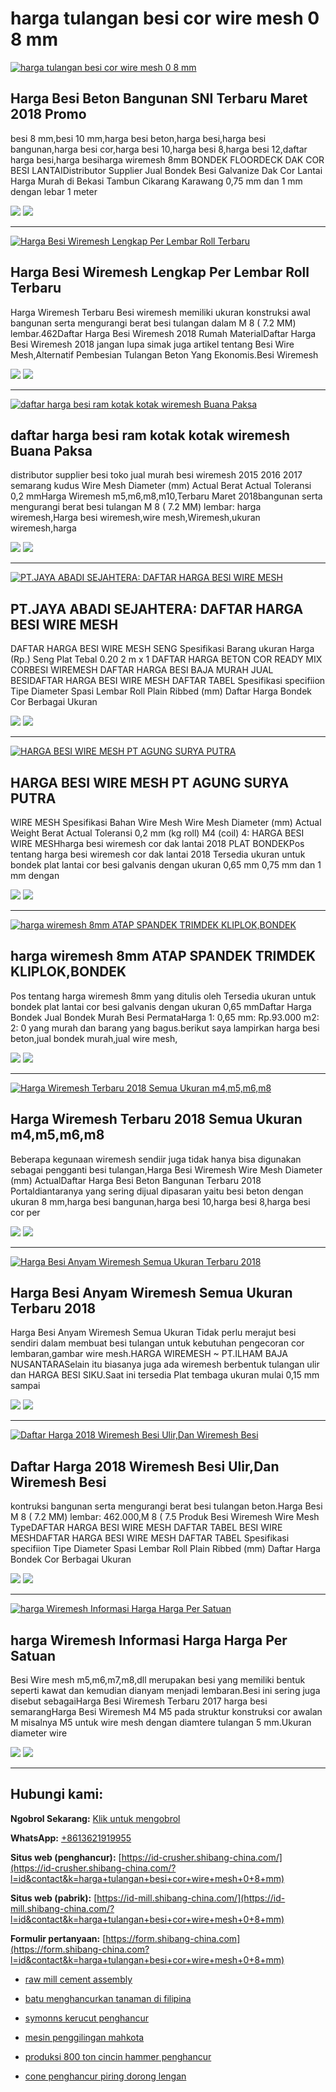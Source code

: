 # harga tulangan besi cor wire mesh 0 8 mm

<a href="https://swt.shibang-china.com/?l=id&img&k=harga+tulangan+besi+cor+wire+mesh+0+8+mm" target="_blank">![harga tulangan besi cor wire mesh 0 8 mm](http://static.shibang-china.com/all-800x300/1227.jpg)</a>

## Harga Besi Beton Bangunan SNI Terbaru Maret 2018 Promo
besi 8 mm,besi 10 mm,harga besi beton,harga besi,harga besi bangunan,harga besi cor,harga besi 10,harga besi 8,harga besi 12,daftar harga besi,harga besiharga wiremesh 8mm BONDEK FLOORDECK DAK COR BESI LANTAIDistributor Supplier Jual Bondek Besi Galvanize Dak Cor Lantai Harga Murah di Bekasi Tambun Cikarang Karawang 0,75 mm dan 1 mm dengan lebar 1 meter


<a href="https://whatsapp.shibangsoft.com/WhatsApp.php" target="_blank" title="WhatsApp">![](http://static.shibang-china.com/icon/whatsapp.png)</a> <a href="https://swt.shibang-china.com/?l=id&icon&k=harga+tulangan+besi+cor+wire+mesh+0+8+mm" target="_blank">![](http://static.shibang-china.com/icon/chat-id.png)</a>

---

<a href="https://swt.shibang-china.com/?l=id&img&k=harga+tulangan+besi+cor+wire+mesh+0+8+mm" target="_blank">![Harga Besi Wiremesh Lengkap Per Lembar Roll Terbaru](http://static.shibang-china.com/all-800x300/1502.jpg)</a>

## Harga Besi Wiremesh Lengkap Per Lembar Roll Terbaru
Harga Wiremesh Terbaru Besi wiremesh memiliki ukuran konstruksi awal bangunan serta mengurangi berat besi tulangan dalam M 8 ( 7.2 MM) lembar.462Daftar Harga Besi Wiremesh 2018 Rumah MaterialDaftar Harga Besi Wiremesh 2018 jangan lupa simak juga artikel tentang Besi Wire Mesh,Alternatif Pembesian Tulangan Beton Yang Ekonomis.Besi Wiremesh


<a href="https://whatsapp.shibangsoft.com/WhatsApp.php" target="_blank" title="WhatsApp">![](http://static.shibang-china.com/icon/whatsapp.png)</a> <a href="https://swt.shibang-china.com/?l=id&icon&k=harga+tulangan+besi+cor+wire+mesh+0+8+mm" target="_blank">![](http://static.shibang-china.com/icon/chat-id.png)</a>

---

<a href="https://swt.shibang-china.com/?l=id&img&k=harga+tulangan+besi+cor+wire+mesh+0+8+mm" target="_blank">![daftar harga besi ram kotak kotak wiremesh Buana Paksa](http://static.shibang-china.com/all-800x300/409.jpg)</a>

## daftar harga besi ram kotak kotak wiremesh Buana Paksa
distributor supplier besi toko jual murah besi wiremesh 2015 2016 2017 semarang kudus Wire Mesh Diameter (mm) Actual Berat Actual Toleransi 0,2 mmHarga Wiremesh m5,m6,m8,m10,Terbaru Maret 2018bangunan serta mengurangi berat besi tulangan M 8 ( 7.2 MM) lembar: harga wiremesh,Harga besi wiremesh,wire mesh,Wiremesh,ukuran wiremesh,harga


<a href="https://whatsapp.shibangsoft.com/WhatsApp.php" target="_blank" title="WhatsApp">![](http://static.shibang-china.com/icon/whatsapp.png)</a> <a href="https://swt.shibang-china.com/?l=id&icon&k=harga+tulangan+besi+cor+wire+mesh+0+8+mm" target="_blank">![](http://static.shibang-china.com/icon/chat-id.png)</a>

---

<a href="https://swt.shibang-china.com/?l=id&img&k=harga+tulangan+besi+cor+wire+mesh+0+8+mm" target="_blank">![PT.JAYA ABADI SEJAHTERA: DAFTAR HARGA BESI WIRE MESH](http://static.shibang-china.com/all-800x300/311.jpg)</a>

## PT.JAYA ABADI SEJAHTERA: DAFTAR HARGA BESI WIRE MESH
DAFTAR HARGA BESI WIRE MESH SENG Spesifikasi Barang ukuran Harga (Rp.) Seng Plat Tebal 0.20 2 m x 1 DAFTAR HARGA BETON COR READY MIX CORBESI WIREMESH DAFTAR HARGA BESI BAJA MURAH JUAL BESIDAFTAR HARGA BESI WIRE MESH DAFTAR TABEL Spesifikasi specifiion Tipe Diameter Spasi Lembar Roll Plain Ribbed (mm) Daftar Harga Bondek Cor Berbagai Ukuran


<a href="https://whatsapp.shibangsoft.com/WhatsApp.php" target="_blank" title="WhatsApp">![](http://static.shibang-china.com/icon/whatsapp.png)</a> <a href="https://swt.shibang-china.com/?l=id&icon&k=harga+tulangan+besi+cor+wire+mesh+0+8+mm" target="_blank">![](http://static.shibang-china.com/icon/chat-id.png)</a>

---

<a href="https://swt.shibang-china.com/?l=id&img&k=harga+tulangan+besi+cor+wire+mesh+0+8+mm" target="_blank">![HARGA BESI WIRE MESH PT AGUNG SURYA PUTRA](http://static.shibang-china.com/all-800x300/1439.jpg)</a>

## HARGA BESI WIRE MESH PT AGUNG SURYA PUTRA
WIRE MESH Spesifikasi Bahan Wire Mesh Wire Mesh Diameter (mm) Actual Weight Berat Actual Toleransi 0,2 mm (kg roll) M4 (coil) 4: HARGA BESI WIRE MESHharga besi wiremesh cor dak lantai 2018 PLAT BONDEKPos tentang harga besi wiremesh cor dak lantai 2018 Tersedia ukuran untuk bondek plat lantai cor besi galvanis dengan ukuran 0,65 mm 0,75 mm dan 1 mm dengan


<a href="https://whatsapp.shibangsoft.com/WhatsApp.php" target="_blank" title="WhatsApp">![](http://static.shibang-china.com/icon/whatsapp.png)</a> <a href="https://swt.shibang-china.com/?l=id&icon&k=harga+tulangan+besi+cor+wire+mesh+0+8+mm" target="_blank">![](http://static.shibang-china.com/icon/chat-id.png)</a>

---

<a href="https://swt.shibang-china.com/?l=id&img&k=harga+tulangan+besi+cor+wire+mesh+0+8+mm" target="_blank">![harga wiremesh 8mm ATAP SPANDEK TRIMDEK KLIPLOK,BONDEK](http://static.shibang-china.com/all-800x300/1314.jpg)</a>

## harga wiremesh 8mm ATAP SPANDEK TRIMDEK KLIPLOK,BONDEK
Pos tentang harga wiremesh 8mm yang ditulis oleh Tersedia ukuran untuk bondek plat lantai cor besi galvanis dengan ukuran 0,65 mmDaftar Harga Bondek Jual Bondek Murah Besi PermataHarga 1: 0,65 mm: Rp.93.000 m2: 2: 0 yang murah dan barang yang bagus.berikut saya lampirkan harga besi beton,jual bondek murah,jual wire mesh,


<a href="https://whatsapp.shibangsoft.com/WhatsApp.php" target="_blank" title="WhatsApp">![](http://static.shibang-china.com/icon/whatsapp.png)</a> <a href="https://swt.shibang-china.com/?l=id&icon&k=harga+tulangan+besi+cor+wire+mesh+0+8+mm" target="_blank">![](http://static.shibang-china.com/icon/chat-id.png)</a>

---

<a href="https://swt.shibang-china.com/?l=id&img&k=harga+tulangan+besi+cor+wire+mesh+0+8+mm" target="_blank">![Harga Wiremesh Terbaru 2018 Semua Ukuran m4,m5,m6,m8](http://static.shibang-china.com/all-800x300/1435.jpg)</a>

## Harga Wiremesh Terbaru 2018 Semua Ukuran m4,m5,m6,m8
Beberapa kegunaan wiremesh sendiir juga tidak hanya bisa digunakan sebagai pengganti besi tulangan,Harga Besi Wiremesh Wire Mesh Diameter (mm) ActualDaftar Harga Besi Beton Bangunan Terbaru 2018 Portaldiantaranya yang sering dijual dipasaran yaitu besi beton dengan ukuran 8 mm,harga besi bangunan,harga besi 10,harga besi 8,harga besi cor per


<a href="https://whatsapp.shibangsoft.com/WhatsApp.php" target="_blank" title="WhatsApp">![](http://static.shibang-china.com/icon/whatsapp.png)</a> <a href="https://swt.shibang-china.com/?l=id&icon&k=harga+tulangan+besi+cor+wire+mesh+0+8+mm" target="_blank">![](http://static.shibang-china.com/icon/chat-id.png)</a>

---

<a href="https://swt.shibang-china.com/?l=id&img&k=harga+tulangan+besi+cor+wire+mesh+0+8+mm" target="_blank">![Harga Besi Anyam Wiremesh Semua Ukuran Terbaru 2018](http://static.shibang-china.com/all-800x300/396.jpg)</a>

## Harga Besi Anyam Wiremesh Semua Ukuran Terbaru 2018
Harga Besi Anyam Wiremesh Semua Ukuran Tidak perlu merajut besi sendiri dalam membuat besi tulangan untuk kebutuhan pengecoran cor lembaran,gambar wire mesh.HARGA WIREMESH ~ PT.ILHAM BAJA NUSANTARASelain itu biasanya juga ada wiremesh berbentuk tulangan ulir dan HARGA BESI SIKU.Saat ini tersedia Plat tembaga ukuran mulai 0,15 mm sampai


<a href="https://whatsapp.shibangsoft.com/WhatsApp.php" target="_blank" title="WhatsApp">![](http://static.shibang-china.com/icon/whatsapp.png)</a> <a href="https://swt.shibang-china.com/?l=id&icon&k=harga+tulangan+besi+cor+wire+mesh+0+8+mm" target="_blank">![](http://static.shibang-china.com/icon/chat-id.png)</a>

---

<a href="https://swt.shibang-china.com/?l=id&img&k=harga+tulangan+besi+cor+wire+mesh+0+8+mm" target="_blank">![Daftar Harga 2018 Wiremesh Besi Ulir,Dan Wiremesh Besi](http://static.shibang-china.com/all-800x300/397.jpg)</a>

## Daftar Harga 2018 Wiremesh Besi Ulir,Dan Wiremesh Besi
kontruksi bangunan serta mengurangi berat besi tulangan beton.Harga Besi M 8 ( 7.2 MM) lembar: 462.000,M 8 ( 7.5 Produk Besi Wiremesh Wire Mesh TypeDAFTAR HARGA BESI WIRE MESH DAFTAR TABEL BESI WIRE MESHDAFTAR HARGA BESI WIRE MESH DAFTAR TABEL Spesifikasi specifiion Tipe Diameter Spasi Lembar Roll Plain Ribbed (mm) Daftar Harga Bondek Cor Berbagai Ukuran


<a href="https://whatsapp.shibangsoft.com/WhatsApp.php" target="_blank" title="WhatsApp">![](http://static.shibang-china.com/icon/whatsapp.png)</a> <a href="https://swt.shibang-china.com/?l=id&icon&k=harga+tulangan+besi+cor+wire+mesh+0+8+mm" target="_blank">![](http://static.shibang-china.com/icon/chat-id.png)</a>

---

<a href="https://swt.shibang-china.com/?l=id&img&k=harga+tulangan+besi+cor+wire+mesh+0+8+mm" target="_blank">![harga Wiremesh Informasi Harga Harga Per Satuan](http://static.shibang-china.com/all-800x300/356.jpg)</a>

## harga Wiremesh Informasi Harga Harga Per Satuan
Besi Wire mesh m5,m6,m7,m8,dll merupakan besi yang memiliki bentuk seperti kawat dan kemudian dianyam menjadi lembaran.Besi ini sering juga disebut sebagaiHarga Besi Wiremesh Terbaru 2017 harga besi semarangHarga Besi Wiremesh M4 M5 pada struktur konstruksi cor awalan M misalnya M5 untuk wire mesh dengan diamtere tulangan 5 mm.Ukuran diameter wire


<a href="https://whatsapp.shibangsoft.com/WhatsApp.php" target="_blank" title="WhatsApp">![](http://static.shibang-china.com/icon/whatsapp.png)</a> <a href="https://swt.shibang-china.com/?l=id&icon&k=harga+tulangan+besi+cor+wire+mesh+0+8+mm" target="_blank">![](http://static.shibang-china.com/icon/chat-id.png)</a>

---
## Hubungi kami:

**Ngobrol Sekarang:** [Klik untuk mengobrol](https://swt.shibang-china.com?l=id&contact&k=harga+tulangan+besi+cor+wire+mesh+0+8+mm)

**WhatsApp:**  [+8613621919955](https://whatsapp.shibangsoft.com/WhatsApp.php)

**Situs web (penghancur):** [https://id-crusher.shibang-china.com/](https://id-crusher.shibang-china.com/?l=id&contact&k=harga+tulangan+besi+cor+wire+mesh+0+8+mm)

**Situs web (pabrik):** [https://id-mill.shibang-china.com/](https://id-mill.shibang-china.com/?l=id&contact&k=harga+tulangan+besi+cor+wire+mesh+0+8+mm)

**Formulir pertanyaan:** [https://form.shibang-china.com](https://form.shibang-china.com?l=id&contact&k=harga+tulangan+besi+cor+wire+mesh+0+8+mm)

* [raw mill cement assembly](../40/raw%20mill%20cement%20assembly.md)

* [batu menghancurkan tanaman di filipina](../34/batu%20menghancurkan%20tanaman%20di%20filipina.md)

* [symonns kerucut penghancur](../40/symonns%20kerucut%20penghancur.md)

* [mesin penggilingan mahkota](../34/mesin%20penggilingan%20mahkota.md)

* [produksi 800 ton cincin hammer penghancur](../38/produksi%20800%20ton%20cincin%20hammer%20penghancur.md)

* [cone penghancur piring dorong lengan](../40/cone%20penghancur%20piring%20dorong%20lengan.md)